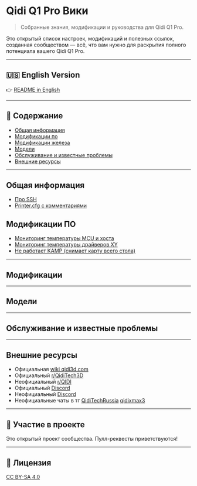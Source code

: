 # Qidi Q1 Pro Вики

> Собранные знания, модификации и руководства для Qidi Q1 Pro.

Это открытый список настроек, модификаций и полезных ссылок, созданная сообществом — всё, что вам нужно для раскрытия полного потенциала вашего Qidi Q1 Pro.

---

## 🇺🇸 English Version

👉 [README in English](README.md)

---

## 📑 Содержание
- [Общая информация](#Общая-информация)
- [Модификации по](#Модификации-ПО)
- [Модификации железа](#модификации)
- [Модели](#Модели)
- [Обслуживание и известные проблемы](#обслуживание-и-известные-проблемы)
- [Внешние ресурсы](#внешние-ресурсы)

---

## Общая информация
- [Про SSH](docs/ru/ssh.md)
- [Printer.cfg с комментариями](docs/ru/printer-cfg-comments.md)

## Модификации ПО
- [Мониторинг температуры MCU и хоста](docs/ru/host-temp-fluidd.md)
- [Мониторинг температуры драйверов XY](docs/ru/fluidd-drivers-temp.md)
- [Не работает KAMP (снимает карту всего стола)](docs/ru/kamp-not-working.md)


---

## Модификации


---

## Модели


---

## Обслуживание и известные проблемы

---

## Внешние ресурсы

- Официальная [wiki qidi3d.com](https://wiki.qidi3d.com/en/Q1-Pro)
- Официальный [r/QidiTech3D ](https://www.reddit.com/r/QidiTech3D)
- Неофициальный [r/QIDI](https://www.reddit.com/r/QIDI)
- Официальный [Discord](https://discord.gg/ygRPsMfR)
- Неофициальный [Discord](https://discord.gg/aQBF34zT)
- Неофициальные чаты в тг [QidiTechRussia](https://t.me/QidiTechRussia) [qidixmax3](https://t.me/qidixmax3)

---

## 🤝 Участие в проекте

Это открытый проект сообщества. Пулл-реквесты приветствуются!

---

## 📝 Лицензия

[CC BY-SA 4.0](https://creativecommons.org/licenses/by-sa/4.0/)
